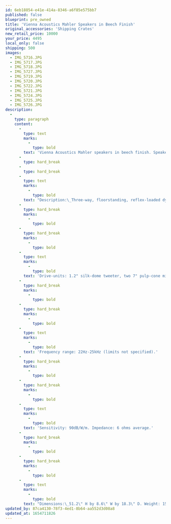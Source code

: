 ```yaml
---
id: 6eb18854-e41e-414a-8346-a6f85e575bb7
published: false
blueprint: pre_owned
title: 'Vienna Acoustics Mahler Speakers in Beech Finish'
original_accessories: 'Shipping Crates'
new_retail_price: 10000
your_price: 4495
local_only: false
shipping: 500
images:
  - IMG_5716.JPG
  - IMG_5717.JPG
  - IMG_5718.JPG
  - IMG_5727.JPG
  - IMG_5719.JPG
  - IMG_5720.JPG
  - IMG_5722.JPG
  - IMG_5721.JPG
  - IMG_5724.JPG
  - IMG_5725.JPG
  - IMG_5726.JPG
description:
  -
    type: paragraph
    content:
      -
        type: text
        marks:
          -
            type: bold
        text: 'Vienna Acoustics Mahler speakers in beech finish. Speakers are in excellent condition with original packing crates and sold as new for $10,000.00. You will not find a better cared for example of this very musical and majestic speaker. Grills are included, just not pictured.'
      -
        type: hard_break
      -
        type: hard_break
      -
        type: text
        marks:
          -
            type: bold
        text: "Description:\_Three-way, floorstanding, reflex-loaded dynamic loudspeaker."
      -
        type: hard_break
        marks:
          -
            type: bold
      -
        type: hard_break
        marks:
          -
            type: bold
      -
        type: text
        marks:
          -
            type: bold
        text: 'Drive-units: 1.2" silk-dome tweeter, two 7" pulp-cone midranges, two 10" side-mounted honey-comb-cone woofers.'
      -
        type: hard_break
        marks:
          -
            type: bold
      -
        type: hard_break
        marks:
          -
            type: bold
      -
        type: text
        marks:
          -
            type: bold
        text: 'Frequency range: 22Hz-25kHz (limits not specified).'
      -
        type: hard_break
        marks:
          -
            type: bold
      -
        type: hard_break
        marks:
          -
            type: bold
      -
        type: text
        marks:
          -
            type: bold
        text: 'Sensitivity: 90dB/W/m. Impedance: 6 ohms average.'
      -
        type: hard_break
        marks:
          -
            type: bold
      -
        type: hard_break
        marks:
          -
            type: bold
      -
        type: text
        marks:
          -
            type: bold
        text: "Dimensions:\_51.2\" H by 8.6\" W by 18.3\" D. Weight: 150 lbs."
updated_by: 87ca4130-78f3-4ed1-8b64-aa552d3d08a8
updated_at: 1654711826
---
```

